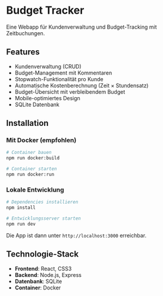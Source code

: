 # Budget Tracker

Eine Webapp für Kundenverwaltung und Budget-Tracking mit Zeitbuchungen.

## Features

- Kundenverwaltung (CRUD)
- Budget-Management mit Kommentaren
- Stopwatch-Funktionalität pro Kunde
- Automatische Kostenberechnung (Zeit × Stundensatz)
- Budget-Übersicht mit verbleibendem Budget
- Mobile-optimiertes Design
- SQLite Datenbank

## Installation

### Mit Docker (empfohlen)

```bash
# Container bauen
npm run docker:build

# Container starten
npm run docker:run
```

### Lokale Entwicklung

```bash
# Dependencies installieren
npm install

# Entwicklungsserver starten
npm run dev
```

Die App ist dann unter `http://localhost:3000` erreichbar.

## Technologie-Stack

- **Frontend**: React, CSS3
- **Backend**: Node.js, Express
- **Datenbank**: SQLite
- **Container**: Docker
